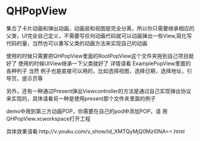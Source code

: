 # QHPopView
集合了卡片动画和弹出动画，动画层和视图层完全分离，所以你只需要继承相应的父类，UI完全自己定义，不需要写任何动画代码就可以动画弹出一些View,简化写代码的量，当然也可以重写父类的动画方法来实现自己的动画<p>
使用的时候只需要把QHPopView里面的RootPopView这个文件夹拖到自己项目就好了 使用的时候UIView继承一下父类就好了 详情请看 ExamplePopView里面的各种列子 当然 例子也是直接可以用的，比如选择视图，选择日期，选择地址，引导页，提示页等<p>
 
另外，还有一种通过Present弹出Viewcontroller的方法是通过自己实现弹出协议来实现的，具体请看另一种是使用present那个文件夹里面的例子

<p>demo中用到第三方动画POP，你需要在自己的pod中添加POP，请 用QHPopView.xcworkspace打开工程

<p>具体效果请看:http://v.youku.com/v_show/id_XMTQyMjQ0MzI0NA==.html
